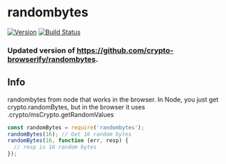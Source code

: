 # randombytes

[![Version](http://img.shields.io/npm/v/randombytes.svg)](https://www.npmjs.org/package/randombytes) [![Build Status](https://travis-ci.org/crypto-browserify/randombytes.svg?branch=master)](https://travis-ci.org/crypto-browserify/randombytes)

### Updated version of https://github.com/crypto-browserify/randombytes.

## Info
randombytes from node that works in the browser. In Node, you just get crypto.randomBytes, but in the browser it uses .crypto/msCrypto.getRandomValues

```js
const randomBytes = require('randombytes');
randomBytes(16); // Get 16 random bytes
randomBytes(16, function (err, resp) {
  // resp is 16 random bytes
});
```